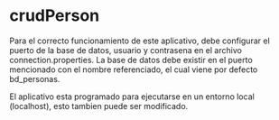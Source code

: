 # crudPerson
Para el correcto funcionamiento de este aplicativo, debe configurar el puerto de la base de datos, 
usuario y contrasena en el archivo connection.properties.
La base de datos debe existir en el puerto mencionado con el nombre referenciado, el cual viene por defecto bd_personas.

El aplicativo esta programado para ejecutarse en un entorno local (localhost), esto tambien puede ser modificado.
